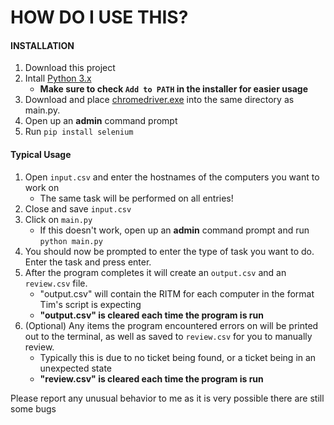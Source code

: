 # **HOW DO I USE THIS?**

#### INSTALLATION
1. Download this project
2. Intall [Python 3.x](https://www.python.org/downloads/)
    - **Make sure to check  `Add to PATH` in the installer for easier usage**
3. Download and place [chromedriver.exe](https://sites.google.com/a/chromium.org/chromedriver/) into the same directory as main.py.
4. Open up an **admin** command prompt
5. Run `pip install selenium`

#### Typical Usage
1. Open `input.csv` and enter the hostnames of the computers you want to work on
    - The same task will be performed on all entries!
2. Close and save `input.csv`
3. Click on `main.py`
    - If this doesn't work, open up an **admin** command prompt and run `python main.py`
4. You should now be prompted to enter the type of task you want to do. Enter the task and press enter.
5. After the program completes it will create an `output.csv` and an `review.csv` file.
    - "output.csv" will contain the RITM for each computer in the format Tim's script is expecting
    -  **"output.csv" is cleared each time the program is run**
6. (Optional) Any items the program encountered errors on will be printed out to the terminal, as well as saved to `review.csv` for you to manually review.
    - Typically this is due to no ticket being found, or a ticket being in an unexpected state
    - **"review.csv" is cleared each time the program is run**

Please report any unusual behavior to me as it is very possible there are still some bugs
